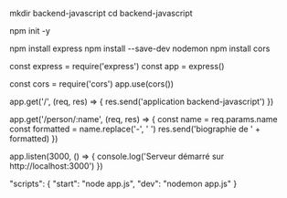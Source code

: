 mkdir backend-javascript
cd backend-javascript

npm init -y

npm install express
npm install --save-dev nodemon
npm install cors

const express = require('express')
const app = express()

const cors = require('cors')
app.use(cors())

app.get('/', (req, res) => {
  res.send('application backend-javascript')
})

app.get('/person/:name', (req, res) => {
  const name = req.params.name
  const formatted = name.replace('-', ' ')
  res.send('biographie de ' + formatted)
})

app.listen(3000, () => {
  console.log('Serveur démarré sur http://localhost:3000')
})


"scripts": {
  "start": "node app.js",
  "dev": "nodemon app.js"
}